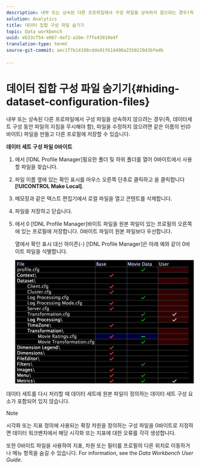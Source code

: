 ```yaml
---
description: 내부 또는 상속된 다른 프로파일에서 구성 파일을 상속하지 않으려는 경우(즉, 데이터세트 구성 동안 파일의 지침을 무시해야 함), 파일을 수정하지 않으려면 같은 이름의 빈(0바이트) 파일을 만들고 다른 프로필에 저장할 수 있습니다.
solution: Analytics
title: 데이터 집합 구성 파일 숨기기
topic: Data workbench
uuid: eb33cf54-e067-4af2-a10e-7ffe43910e4f
translation-type: tm+mt
source-git-commit: aec1f7b14198cdde91f61d490a235022943bfedb

---
```



# 데이터 집합 구성 파일 숨기기{#hiding-dataset-configuration-files}

내부 또는 상속된 다른 프로파일에서 구성 파일을 상속하지 않으려는 경우(즉, 데이터세트 구성 동안 파일의 지침을 무시해야 함), 파일을 수정하지 않으려면 같은 이름의 빈(0바이트) 파일을 만들고 다른 프로필에 저장할 수 있습니다.

**데이터 세트 구성 파일 0바이트**

1. 에서 [!DNL Profile Manager]필요한 폴더 및 하위 폴더를 열어 0바이트에서 사용할 파일을 찾습니다.
1. 파일 이름 옆에 있는 확인 표시를 마우스 오른쪽 단추로 클릭하고 을 클릭합니다 **[!UICONTROL Make Local]**.
1. 메모장과 같은 텍스트 편집기에서 로컬 파일을 열고 콘텐트를 삭제합니다.
1. 파일을 저장하고 닫습니다.
1. 에서 0 [!DNL Profile Manager]바이트 파일을 원본 파일이 있는 프로필의 오른쪽에 있는 프로필에 저장합니다. 0바이트 파일이 원본 파일보다 우선합니다.

   열에서 확인 표시 대신 하이픈(-) [!DNL Profile Manager]은 아래 예와 같이 0바이트 파일을 식별합니다.

   ![](assets/vis_ProfileManager_ZeroByteFile.png)

데이터 세트를 다시 처리할 때 데이터 세트에 원본 파일이 정의하는 데이터 세트 구성 요소가 포함되어 있지 않습니다.

>[!NOTE]
>
>시각화 또는 지표 정의에 사용되는 확장 차원을 정의하는 구성 파일을 0바이트로 지정하면 데이터 워크벤치에서 해당 시각화 또는 지표에 대한 오류를 각각 생성합니다.

또한 0바이트 파일을 사용하여 지표, 차원 또는 필터를 프로필의 다른 위치로 이동하거나 메뉴 항목을 숨길 수 있습니다. For information, see the *Data Workbench User Guide*.
